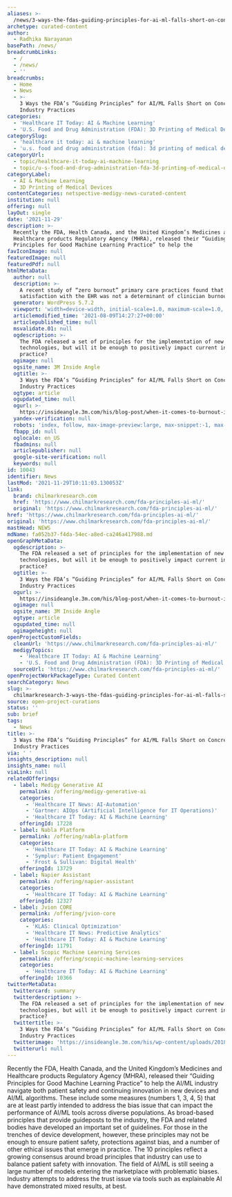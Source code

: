```yaml
---
aliases: >-
  /news/3-ways-the-fdas-guiding-principles-for-ai-ml-falls-short-on-concrete-industry-practices
archetype: curated-content
author:
  - Radhika Narayanan
basePath: /news/
breadcrumbLinks:
  - /
  - /news/
  - ''
breadcrumbs:
  - Home
  - News
  - >-
    3 Ways the FDA’s “Guiding Principles” for AI/ML Falls Short on Concrete
    Industry Practices
categories:
  - 'Healthcare IT Today: AI & Machine Learning'
  - 'U.S. Food and Drug Administration (FDA): 3D Printing of Medical Devices'
categorySlug:
  - 'healthcare it today: ai & machine learning'
  - 'u.s. food and drug administration (fda): 3d printing of medical devices'
categoryUrl:
  - topic/healthcare-it-today-ai-machine-learning
  - topic/u-s-food-and-drug-administration-fda-3d-printing-of-medical-devices
categoryLabel:
  - AI & Machine Learning
  - 3D Printing of Medical Devices
contentCategories: netspective-medigy-news-curated-content
institution: null
offering: null
layOut: single
date: '2021-11-29'
description: >-
  Recently the FDA, Health Canada, and the United Kingdom’s Medicines and
  Healthcare products Regulatory Agency (MHRA), released their “Guiding
  Principles for Good Machine Learning Practice” to help the
favIconImage: null
featuredImage: null
featuredPdf: null
htmlMetaData:
  author: null
  description: >-
    A recent study of “zero burnout” primary care practices found that
    satisfaction with the EHR was not a determinant of clinician burnout level.
  generator: WordPress 5.7.2
  viewport: 'width=device-width, initial-scale=1.0, maximum-scale=1.0, user-scalable=no'
  articlemodified_time: '2021-08-09T14:27:27+00:00'
  articlepublished_time: null
  msvalidate.01: null
  ogdescription: >-
    The FDA released a set of principles for the implementation of new
    technologies, but will it be enough to positively impact current industry
    practice?
  ogimage: null
  ogsite_name: 3M Inside Angle
  ogtitle: >-
    3 Ways the FDA’s “Guiding Principles” for AI/ML Falls Short on Concrete
    Industry Practices
  ogtype: article
  ogupdated_time: null
  ogurl: >-
    https://insideangle.3m.com/his/blog-post/when-it-comes-to-burnout-its-too-easy-to-just-blame-technology/
  yandex-verification: null
  robots: 'index, follow, max-image-preview:large, max-snippet:-1, max-video-preview:-1'
  fbapp_id: null
  oglocale: en_US
  fbadmins: null
  articlepublisher: null
  google-site-verification: null
  keywords: null
id: 10043
identifier: News
lastMod: '2021-11-29T10:11:03.130053Z'
link:
  brand: chilmarkresearch.com
  href: 'https://www.chilmarkresearch.com/fda-principles-ai-ml/'
  original: 'https://www.chilmarkresearch.com/fda-principles-ai-ml/'
href: 'https://www.chilmarkresearch.com/fda-principles-ai-ml/'
original: 'https://www.chilmarkresearch.com/fda-principles-ai-ml/'
mastHead: NEWS
mdName: fa052b37-f4da-54ec-a8ed-ca246a417988.md
openGraphMetaData:
  ogdescription: >-
    The FDA released a set of principles for the implementation of new
    technologies, but will it be enough to positively impact current industry
    practice?
  ogtitle: >-
    3 Ways the FDA’s “Guiding Principles” for AI/ML Falls Short on Concrete
    Industry Practices
  ogurl: >-
    https://insideangle.3m.com/his/blog-post/when-it-comes-to-burnout-its-too-easy-to-just-blame-technology/
  ogimage: null
  ogsite_name: 3M Inside Angle
  ogtype: article
  ogupdated_time: null
  ogimageheight: null
openProjectCustomFields:
  cleanUrl: 'https://www.chilmarkresearch.com/fda-principles-ai-ml/'
  medigyTopics:
    - 'Healthcare IT Today: AI & Machine Learning'
    - 'U.S. Food and Drug Administration (FDA): 3D Printing of Medical Devices'
  sourceUrl: 'https://www.chilmarkresearch.com/fda-principles-ai-ml/'
openProjectWorkPackageType: Curated Content
searchCategory: News
slug: >-
  chilmarkresearch-3-ways-the-fdas-guiding-principles-for-ai-ml-falls-short-on-concrete-industry-practices
source: open-project-curations
status: ''
sub: brief
tags:
  - News
title: >-
  3 Ways the FDA’s “Guiding Principles” for AI/ML Falls Short on Concrete
  Industry Practices
via: ' '
insights_description: null
insights_name: null
viaLink: null
relatedOfferings:
  - label: Medigy Generative AI
    permalink: /offering/medigy-generative-ai
    categories:
      - 'Healthcare IT News: AI-Automation'
      - 'Gartner: AIOps (Artificial Intelligence for IT Operations)'
      - 'Healthcare IT Today: AI & Machine Learning'
    offeringId: 17228
  - label: Nabla Platform
    permalink: /offering/nabla-platform
    categories:
      - 'Healthcare IT Today: AI & Machine Learning'
      - 'Symplur: Patient Engagement'
      - 'Frost & Sullivan: Digital Health'
    offeringId: 13729
  - label: Napier Assistant
    permalink: /offering/napier-assistant
    categories:
      - 'Healthcare IT Today: AI & Machine Learning'
    offeringId: 12327
  - label: Jvion CORE
    permalink: /offering/jvion-core
    categories:
      - 'KLAS: Clinical Optimization'
      - 'Healthcare IT News: Predictive Analytics'
      - 'Healthcare IT Today: AI & Machine Learning'
    offeringId: 11791
  - label: Scopic Machine Learning Services
    permalink: /offering/scopic-machine-learning-services
    categories:
      - 'Healthcare IT Today: AI & Machine Learning'
    offeringId: 10366
twitterMetaData:
  twittercard: summary
  twitterdescription: >-
    The FDA released a set of principles for the implementation of new
    technologies, but will it be enough to positively impact current industry
    practice?
  twittertitle: >-
    3 Ways the FDA’s “Guiding Principles” for AI/ML Falls Short on Concrete
    Industry Practices
  twitterimage: 'https://insideangle.3m.com/his/wp-content/uploads/2018/02/Twitter-Card.png'
  twitterurl: null
---
```

<p>Recently the FDA, Health Canada, and the United Kingdom’s Medicines and Healthcare products Regulatory Agency (MHRA), released their “Guiding Principles for Good Machine Learning Practice” to help the AI/ML industry navigate both patient safety and continuing innovation in new devices and AI/ML algorithms.
These include some measures (numbers 1, 3, 4, 5) that are at least partly intended to address the bias issue that can impact the performance of AI/ML tools across diverse populations.
As broad-based principles that provide guideposts to the industry, the FDA and related bodies have developed an important set of guidelines.
For those in the trenches of device development, however, these principles may not be enough to ensure patient safety, protections against bias, and a number of other ethical issues that emerge in practice.
The 10 principles reflect a growing consensus around broad principles that industry can use to balance patient safety with innovation.
The field of AI/ML is still seeing a large number of models entering the marketplace with problematic biases.
Industry attempts to address the trust issue via tools such as explainable AI have demonstrated mixed results, at best.
</p>